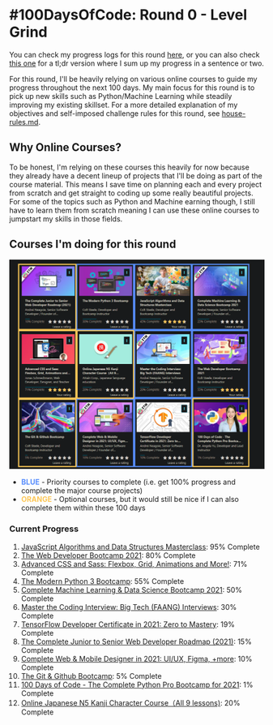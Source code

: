# #100DaysOfCode: Round 0 - Level Grind

You can check my progress logs for this round [here](./log.md), or you can also check [this one](./log-tldr.md) for a tl;dr version where I sum up my progress in a sentence or two.

For this round, I'll be heavily relying on various online courses to guide my progress throughout the next 100 days. My main focus for this round is to pick up new skills such as Python/Machine Learning while steadily improving my existing skillset. For a more detailed explanation of my objectives and self-imposed challenge rules for this round, see [house-rules.md](./house-rules.md).

## Why Online Courses?

To be honest, I'm relying on these courses this heavily for now because they already have a decent lineup of projects that I'll be doing as part of the course material. This means I save time on planning each and every project from scratch and get straight to coding up some really beautiful projects. For some of the topics such as Python and Machine earning though, I still have to learn them from scratch meaning I can use these online courses to jumpstart my skills in those fields.

## Courses I'm doing for this round

![](./img/initial-progress.png)

- **<span style="color:#588dfd">BLUE</span>** - Priority courses to complete (i.e. get 100% progress and complete the major course projects)
- **<span style="color:#fdc757">ORANGE</span>** - Optional courses, but it would still be nice if I can also complete them within these 100 days

### Current Progress

1.  [JavaScript Algorithms and Data Structures Masterclass](https://www.udemy.com/course/js-algorithms-and-data-structures-masterclass/): 95% Complete
2.  [The Web Developer Bootcamp 2021](https://www.udemy.com/course/the-web-developer-bootcamp/): 80% Complete
3.  [Advanced CSS and Sass: Flexbox, Grid, Animations and More!](https://www.udemy.com/course/advanced-css-and-sass/): 71% Complete
4.  [The Modern Python 3 Bootcamp](https://www.udemy.com/course/the-modern-python3-bootcamp/): 55% Complete
5.  [Complete Machine Learning & Data Science Bootcamp 2021](https://www.udemy.com/course/complete-machine-learning-and-data-science-zero-to-mastery/): 50% Complete
6.  [Master the Coding Interview: Big Tech (FAANG) Interviews](https://www.udemy.com/course/master-the-coding-interview-big-tech-faang-interviews/): 30% Complete
7.  [TensorFlow Developer Certificate in 2021: Zero to Mastery](https://www.udemy.com/course/tensorflow-developer-certificate-machine-learning-zero-to-mastery/): 19% Complete
8.  [The Complete Junior to Senior Web Developer Roadmap (2021)](https://www.udemy.com/course/the-complete-junior-to-senior-web-developer-roadmap/): 15% Complete
9.  [Complete Web & Mobile Designer in 2021: UI/UX, Figma, +more](https://www.udemy.com/course/complete-web-designer-mobile-designer-zero-to-mastery/): 10% Complete
10. [The Git & Github Bootcamp](https://www.udemy.com/course/git-and-github-bootcamp/): 5% Complete
11. [100 Days of Code - The Complete Python Pro Bootcamp for 2021](https://www.udemy.com/course/100-days-of-code/): 1% Complete
12. [Online Japanese N5 Kanji Character Course（All 9 lessons)](https://www.udemy.com/course/online-japanese-kanji-character-course/): 20% Complete
